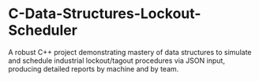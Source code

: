 # C-Data-Structures-Lockout-Scheduler
A robust C++ project demonstrating mastery of data structures to simulate and schedule industrial lockout/tagout procedures via JSON input, producing detailed reports by machine and by team.
